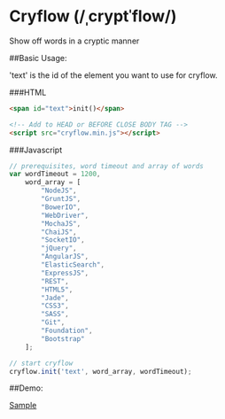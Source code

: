Cryflow (/ˌcryptˈflow/)
========

Show off words in a cryptic manner

##Basic Usage:

'text' is the id of the element you want to use for cryflow.

###HTML

```html
<span id="text">init()</span>
```

```html
<!-- Add to HEAD or BEFORE CLOSE BODY TAG -->
<script src="cryflow.min.js"></script>
```

###Javascript

```javascript
// prerequisites, word timeout and array of words
var wordTimeout = 1200,
    word_array = [
        "NodeJS",
        "GruntJS",
        "BowerIO",
        "WebDriver",
        "MochaJS",
        "ChaiJS",
        "SocketIO",
        "jQuery",
        "AngularJS",
        "ElasticSearch",
        "ExpressJS",
        "REST",
        "HTML5",
        "Jade",
        "CSS3",
        "SASS",
        "Git",
        "Foundation",
        "Bootstrap"
    ];

// start cryflow
cryflow.init('text', word_array, wordTimeout);
```

##Demo:

[Sample](http://randell.pancakeapps.com/)


